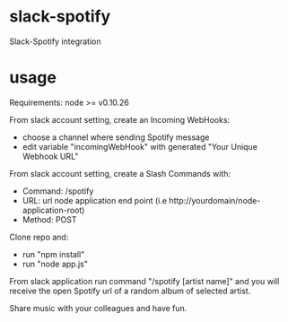 slack-spotify
=============

Slack-Spotify integration

usage
=====

Requirements: node >= v0.10.26

From slack account setting, create an Incoming WebHooks:
- choose a channel where sending Spotify message
- edit variable "incomingWebHook" with generated "Your Unique Webhook URL"

From slack account setting, create a Slash Commands with:
- Command: /spotify
- URL: url node application end point (i.e http://yourdomain/node-application-root)
- Method: POST

Clone repo and:
- run "npm install"
- run "node app.js"

From slack application run command "/spotify [artist name]" and you will receive the open Spotify url of a random album of selected artist.

Share music with your colleagues and have fun.
